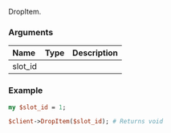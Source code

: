 DropItem.
### Arguments
**Name**|**Type**|**Description**
:---|:---|:---
slot_id||

### Example

```perl
my $slot_id = 1;

$client->DropItem($slot_id); # Returns void
```